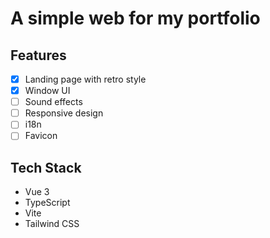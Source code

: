 # A simple web for my portfolio

## Features

- [x] Landing page with retro style
- [x] Window UI
- [ ] Sound effects
- [ ] Responsive design
- [ ] i18n
- [ ] Favicon

## Tech Stack

- Vue 3
- TypeScript
- Vite
- Tailwind CSS